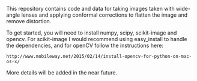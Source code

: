 This repository contains code and data for taking images taken with wide-angle lenses and applying conformal corrections to flatten the image and remove distortion.

To get started, you will need to install numpy, scipy, scikit-image and opencv.  For scikit-image I would recommend 
using easy_install to handle the dependencies, and for openCV follow the instructions here: 

    http://www.mobileway.net/2015/02/14/install-opencv-for-python-on-mac-os-x/

More details will be added in the near future.